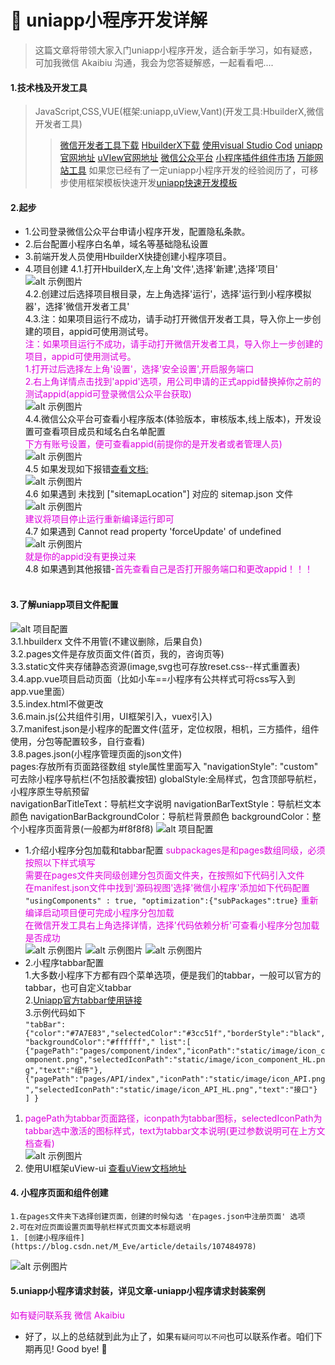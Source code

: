 # :avocado: uniapp小程序开发详解




>这篇文章将带领大家入门uniapp小程序开发，适合新手学习，如有疑惑，可加我微信 Akaibiu 沟通，我会为您答疑解惑，一起看看吧....

#### 1.技术栈及开发工具


>JavaScript,CSS,VUE(框架:uniapp,uView,Vant)(开发工具:HbuilderX,微信开发者工具)
> >[微信开发者工具下载](http://xz.fengbp.cn/soft/99162.html?wordId=261699205638)
> >[HbuilderX下载](http://xz.fengbp.cn/soft/99162.html?wordId=261699205638)
> >[使用visual Studio Cod](http://xz.fengbp.cn/soft/99162.html?wordId=261699205638)
> >[uniapp官网地址](https://uniapp.dcloud.io/)
> >[uVIew官网地址](https://www.uviewui.com/)
> >[微信公众平台](https://mp.weixin.qq.com/)
> >[小程序插件组件市场](https://ext.dcloud.net.cn/)
> >[万能网站工具](http://5cv.top/)
> >如果您已经有了一定uniapp小程序开发的经验阅历了，可移步使用框架模板快速开发[uniapp快速开发模板](https://ext.dcloud.net.cn/publisher?id=690316)

#### 2.起步
* 1.公司登录微信公众平台申请小程序开发，配置隐私条款。
* 2.后台配置小程序白名单，域名等基础隐私设置
* 3.前端开发人员使用HbuilderX快捷创建小程序项目。
* 4.项目创建
        4.1.打开HbuilderX,左上角'文件',选择'新建',选择'项目'
        ![alt 示例图片](/img/study/uniapp/uniapp小程序开发详解/创建项目.jpg)<br />
        4.2.创建过后选择项目根目录，左上角选择'运行'，选择'运行到小程序模拟器'，选择'微信开发者工具'<br />
        4.3.注：如果项目运行不成功，请手动打开微信开发者工具，导入你上一步创建的项目，appid可使用测试号。<br />
            <font color="#dd00dd">注：如果项目运行不成功，请手动打开微信开发者工具，导入你上一步创建的项目，appid可使用测试号。</font><br />
            <font color="#dd00dd">1.打开过后选择左上角'设置'，选择'安全设置',开启服务端口</font><br />
            <font color="#dd00dd"> 2.右上角详情点击找到'appid'选项，用公司申请的正式appid替换掉你之前的测试appid(appid可登录微信公众平台获取)</font><br />
            ![alt 示例图片](/img/study/uniapp/uniapp小程序开发详解/微信公众平台获取appid.jpg)<br />
        4.4.微信公众平台可查看小程序版本(体验版本，审核版本,线上版本)，开发设置可查看项目成员和域名白名单配置<br />
            <font color="#dd00dd">下方有账号设置，便可查看appid(前提你的是开发者或者管理人员)</font><br />
            ![alt 示例图片](/img/study/uniapp/uniapp小程序开发详解/查看appid.jpg)<br />
        4.5 如果发现如下报错[查看文档:](https://www.jianshu.com/p/b70e4a4dc04a)<br />
            ![alt 示例图片](/img/study/uniapp/uniapp小程序开发详解/app.json报错.jpg)<br />
        4.6 如果遇到 未找到 ["sitemapLocation"] 对应的 sitemap.json 文件<br />
            ![alt 示例图片](/img/study/uniapp/uniapp小程序开发详解/sitemap报错.jpg)<br />
            <font color="#dd00dd">建议将项目停止运行重新编译运行即可</font><br />
        4.7 如果遇到 Cannot read property 'forceUpdate' of undefined<br />
            ![alt 示例图片](/img/study/uniapp/uniapp小程序开发详解/forceUpdate.jpg)<br />
            <font color="#dd00dd">就是你的appid没有更换过来</font><br />
        4.8 如果遇到其他报错-<font color="#dd00dd">首先查看自己是否打开服务端口和更改appid！！！</font><br /><br />
####  3.了解uniapp项目文件配置
![alt 项目配置](/img/study/uniapp/uniapp小程序开发详解/项目配置.jpg)<br />
        3.1.hbuilderx 文件不用管(不建议删除，后果自负)<br />
        3.2.pages文件是存放页面文件(首页，我的，咨询页等)<br />
        3.3.static文件夹存储静态资源(image,svg也可存放reset.css--样式重置表)<br />
        3.4.app.vue项目启动页面（比如小车==小程序有公共样式可将css写入到app.vue里面）<br />
        3.5.index.html不做更改<br />
        3.6.main.js(公共组件引用，UI框架引入，vuex引入)<br />
        3.7.manifest.json是小程序的配置文件(蓝牙，定位权限，相机，三方插件，组件使用，分包等配置较多，自行查看)<br />
        3.8.pages.json(小程序管理页面的json文件)<br />
            pages:存放所有页面路径数组
            style属性里面写入 "navigationStyle": "custom" 可去除小程序导航栏(不包括胶囊按钮)
            globalStyle:全局样式，包含顶部导航栏，小程序原生导航预留	
            navigationBarTitleText：导航栏文字说明
            navigationBarTextStyle：导航栏文本颜色
            navigationBarBackgroundColor：导航栏背景颜色
            backgroundColor：整个小程序页面背景(一般都为#f8f8f8)
            ![alt 项目配置](/img/study/uniapp/uniapp小程序开发详解/page.json配置.jpg)
*  1.介绍小程序分包加载和tabbar配置
        <font color="#dd00dd">subpackages是和pages数组同级，必须按照以下样式填写</font><br />
        <font color="#dd00dd">需要在pages文件夹同级创建分包页面文件夹，在按照如下代码引入文件</font><br />
        <font color="#dd00dd">在manifest.json文件中找到'源码视图'选择'微信小程序'添加如下代码配置</font><br />
        ```
         "usingComponents" : true,
                    "optimization":{"subPackages":true}
        ```
        <font color="#dd00dd">重新编译启动项目便可完成小程序分包加载</font><br />
        <font color="#dd00dd">在微信开发工具右上角选择详情，选择'代码依赖分析'可查看小程序分包加载是否成功</font><br />
         ![alt 示例图片](/img/study/uniapp/uniapp小程序开发详解/代码依赖.jpg)
         ![alt 示例图片](/img/study/uniapp/uniapp小程序开发详解/源码视图配置.jpg)
         ![alt 示例图片](/img/study/uniapp/uniapp小程序开发详解/tabbar.jpg)
*   2.小程序tabbar配置<br />
        1.大多数小程序下方都有四个菜单选项，便是我们的tabbar，一般可以官方的tabbar，也可自定义tabbar<br />
        2.[Uniapp官方tabbar使用链接](https://uniapp.dcloud.io/collocation/pages?id=tabbar)<br />
        3.示例代码如下<br />
        ```
        "tabBar":{"color":"#7A7E83","selectedColor":"#3cc51f","borderStyle":"black","backgroundColor":"#ffffff","
          list":[
          {"pagePath":"pages/component/index","iconPath":"static/image/icon_component.png","selectedIconPath":"static/image/icon_component_HL.png","text":"组件"},		        		  {"pagePath":"pages/API/index","iconPath":"static/image/icon_API.png","selectedIconPath":"static/image/icon_API_HL.png","text":"接口"}
        ]
        }
        ```
1. <font color="#dd00dd">pagePath为tabbar页面路径，iconpath为tabbar图标，selectedIconPath为tabbar选中激活的图标样式，text为tabbar文本说明(更过参数说明可在上方文档查看)</font><br />
         ![alt 示例图片](/img/study/uniapp/uniapp小程序开发详解/底部导航栏预览.jpg)
2. 使用UI框架uView-ui [查看uView文档地址](https://www.uviewui.com/)
#### 4. 小程序页面和组件创建
    1.在pages文件夹下选择创建页面，创建的时候勾选 '在pages.json中注册页面' 选项
    2.可在对应页面设置页面导航栏样式页面文本标题说明
    1. [创建小程序组件](https://blog.csdn.net/M_Eve/article/details/107484978)
![alt 示例图片](/img/study/uniapp/uniapp小程序开发详解/组件.jpg)
#### 5.uniapp小程序请求封装，详见文章-uniapp小程序请求封装案例

<font color="#dd00dd">如有疑问联系我 微信 Akaibiu</font><br />





* 好了，以上的总结就到此为止了，如果`有疑问可以不问`也可以联系作者。咱们下期再见! Good bye! 🌸